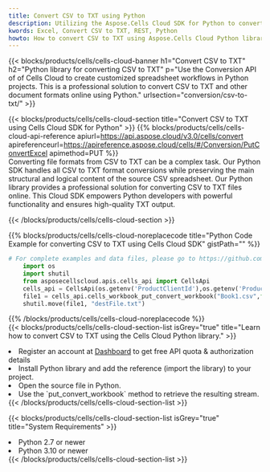 ```yaml
---
title: Convert CSV to TXT using Python 
description: Utilizing the Aspose.Cells Cloud SDK for Python to convert a CSV format file to a TXT format file. 
kwords: Excel, Convert CSV to TXT, REST, Python
howto: How to convert CSV to TXT using Aspose.Cells Cloud Python library.
---
```



{{< blocks/products/cells/cells-cloud-banner h1="Convert CSV to TXT" h2="Python library for converting CSV to TXT" p="Use the Conversion API of of Cells Cloud to create customized spreadsheet workflows in Python projects. This is a professional solution to convert CSV to TXT and other document formats online using Python." urlsection="conversion/csv-to-txt/" >}}

{{< blocks/products/cells/cells-cloud-section  title="Convert CSV to TXT using Cells Cloud SDK for Python" >}}
{{% blocks/products/cells/cells-cloud-api-reference  apiurl=https://api.aspose.cloud/v3.0/cells/convert  apireferenceurl=https://apireference.aspose.cloud/cells/#/Conversion/PutConvertExcel  apimethod=PUT %}}
<br/>
Converting file formats from CSV to TXT can be a complex task. Our Python SDK handles all CSV to TXT format conversions while preserving the main structural and logical content of the source CSV spreadsheet. Our Python library provides a professional solution for converting CSV to TXT files online. This Cloud SDK empowers Python developers with powerful functionality and ensures high-quality TXT output.

{{< /blocks/products/cells/cells-cloud-section >}}

{{% blocks/products/cells/cells-cloud-noreplacecode title="Python Code Example for converting CSV to TXT using Cells Cloud SDK" gistPath="" %}}
 
```python
# For complete examples and data files, please go to https://github.com/aspose-cells-cloud/aspose-cells-cloud-python/
    import os
    import shutil
    from asposecellscloud.apis.cells_api import CellsApi
    cells_api = CellsApi(os.getenv('ProductClientId'),os.getenv('ProductClientSecret'))
    file1 = cells_api.cells_workbook_put_convert_workbook("Book1.csv",format="txt")
    shutil.move(file1, "destFile.txt")     
```
 
{{% /blocks/products/cells/cells-cloud-noreplacecode  %}}
<br/>
{{< blocks/products/cells/cells-cloud-section-list isGrey="true"  title="Learn how to convert CSV to TXT using the Cells Cloud Python library." >}}
<li>Register an account at <a href="https://dashboard.aspose.cloud/">Dashboard</a> to get free API quota & authorization details</li>
<li>Install Python library and add the reference (import the library) to your project.</li>
<li>Open the source file in Python.</li>
<li>Use the `put_convert_workbook` method to retrieve the resulting stream.</li>
{{< /blocks/products/cells/cells-cloud-section-list >}}

{{< blocks/products/cells/cells-cloud-section-list isGrey="true"  title="System Requirements" >}}
<li>Python 2.7 or newer</li>
<li>Python 3.10 or newer</li>
{{< /blocks/products/cells/cells-cloud-section-list >}}

